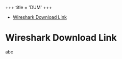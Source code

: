 
+++
title = 'DUM'
+++
- [Wireshark Download Link](#wireshark-download-link)

# Wireshark Download Link

abc